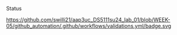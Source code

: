 Status

https://github.com/swilli21/aap3uc_DS5111su24_lab_01/blob/WEEK-05/github_automation/.github/workflows/validations.yml/badge.svg
